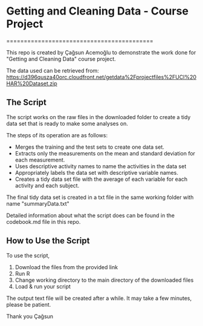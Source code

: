 # Getting and Cleaning Data - Course Project
==========================================

This repo is created by Çağsun Acemoğlu to demonstrate the work done for "Getting and Cleaning Data" course project.

The data used can be retrieved from: https://d396qusza40orc.cloudfront.net/getdata%2Fprojectfiles%2FUCI%20HAR%20Dataset.zip

## The Script

The script works on the raw files in the downloaded folder to create a tidy data set that is ready to make some analyses on. 

The steps of its operation are as follows:
* Merges the training and the test sets to create one data set.
* Extracts only the measurements on the mean and standard deviation for each measurement. 
* Uses descriptive activity names to name the activities in the data set
* Appropriately labels the data set with descriptive variable names. 
* Creates a tidy data set file with the average of each variable for each activity and each subject.

The final tidy data set is created in a txt file in the same working folder with name "summaryData.txt"

Detailed information about what the script does can be found in the codebook.md file in this repo.


## How to Use the Script


To use the script, 

1. Download the files from the provided link
2. Run R
3. Change working directory to the main directory of the downloaded files
4. Load & run your script

The output text file will be created after a while.
It may take a few minutes, please be patient.


Thank you
Çağsun